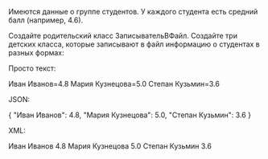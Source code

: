 Имеются данные о группе студентов. У каждого студента есть средний балл (например, 4.6).

Создайте родительский класс ЗаписывательВФайл. Создайте три детских класса, которые записывают в файл информацию о студентах в разных формах:

Просто текст:

Иван Иванов=4.8
Мария Кузнецова=5.0
Степан Кузьмин=3.6

JSON:

{
"Иван Иванов": 4.8,
"Мария Кузнецова": 5.0,
"Степан Кузьмин": 3.6
}

XML:

<?xml version="1.0" encoding="utf-8" ?>
<students>
<student>
<name>Иван Иванов</name>
<grade>4.8</grade>
</student>
<student>
<name>Мария Кузнецова</name>
<grade>5.0</grade>
</student>
<student>
<name>Степан Кузьмин</name>
<grade>3.6</grade>
</student>
</students>